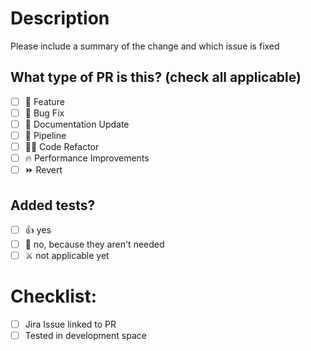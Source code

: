 # Description

Please include a summary of the change and which issue is fixed

## What type of PR is this? (check all applicable)

- [ ] 🍕 Feature
- [ ] 🐛 Bug Fix
- [ ] 📝 Documentation Update
- [ ] 🪈 Pipeline
- [ ] 🧑‍💻 Code Refactor
- [ ] 🔥 Performance Improvements
- [ ] ⏩ Revert

## Added tests?

- [ ] 👍 yes
- [ ] 🙅 no, because they aren't needed
- [ ] ⚔️ not applicable yet

# Checklist:

- [ ] Jira Issue linked to PR
- [ ] Tested in development space